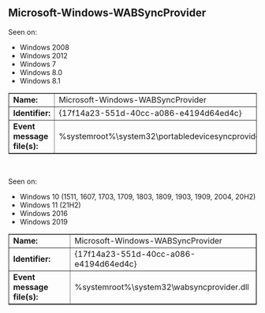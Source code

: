 ## Microsoft-Windows-WABSyncProvider

Seen on:
* Windows 2008
* Windows 2012
* Windows 7
* Windows 8.0
* Windows 8.1

<table border="1" class="docutils">
  <tbody>
    <tr>
      <td><b>Name:</b></td>
      <td>Microsoft-Windows-WABSyncProvider</td>
    </tr>
    <tr>
      <td><b>Identifier:</b></td>
      <td>{17f14a23-551d-40cc-a086-e4194d64ed4c}</td>
    </tr>
    <tr>
      <td><b>Event message file(s):</b></td>
      <td>%systemroot%\system32\portabledevicesyncprovider.dll</td>
    </tr>
  </tbody>
</table>

&nbsp;

Seen on:
* Windows 10 (1511, 1607, 1703, 1709, 1803, 1809, 1903, 1909, 2004, 20H2)
* Windows 11 (21H2)
* Windows 2016
* Windows 2019

<table border="1" class="docutils">
  <tbody>
    <tr>
      <td><b>Name:</b></td>
      <td>Microsoft-Windows-WABSyncProvider</td>
    </tr>
    <tr>
      <td><b>Identifier:</b></td>
      <td>{17f14a23-551d-40cc-a086-e4194d64ed4c}</td>
    </tr>
    <tr>
      <td><b>Event message file(s):</b></td>
      <td>%systemroot%\system32\wabsyncprovider.dll</td>
    </tr>
  </tbody>
</table>

&nbsp;

